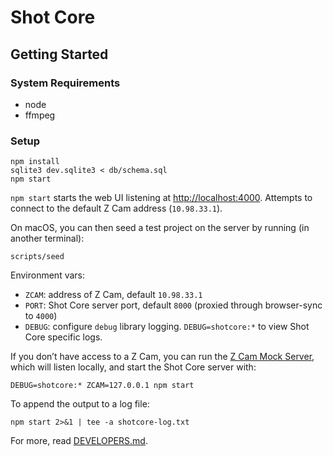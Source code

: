 # Shot Core

## Getting Started

### System Requirements

- node
- ffmpeg

### Setup

```
npm install
sqlite3 dev.sqlite3 < db/schema.sql
npm start
```

`npm start` starts the web UI listening at [http://localhost:4000](http://localhost:4000). Attempts to connect to the default Z Cam address (`10.98.33.1`).

On macOS, you can then seed a test project on the server by running (in another terminal):

```
scripts/seed
```

Environment vars:  
- `ZCAM`: address of Z Cam, default `10.98.33.1`  
- `PORT`: Shot Core server port, default `8000` (proxied through browser-sync to `4000`)  
- `DEBUG`: configure `debug` library logging. `DEBUG=shotcore:*` to view Shot Core specific logs.  

If you don’t have access to a Z Cam, you can run the [Z Cam Mock Server](./lib/zcam/mock-server/README.md), which will listen locally, and start the Shot Core server with:

```
DEBUG=shotcore:* ZCAM=127.0.0.1 npm start
```

To append the output to a log file:

```
npm start 2>&1 | tee -a shotcore-log.txt
```

For more, read [DEVELOPERS.md](DEVELOPERS.md).
